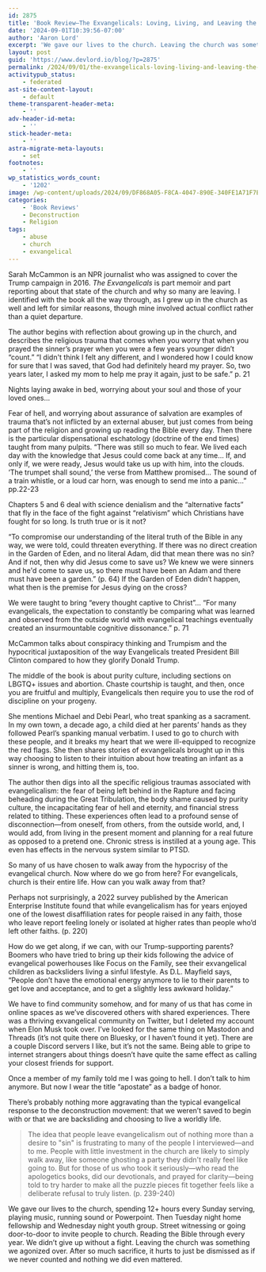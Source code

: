 ```yaml
---
id: 2875
title: 'Book Review—The Exvangelicals: Loving, Living, and Leaving the White Evangelical Church'
date: '2024-09-01T10:39:56-07:00'
author: 'Aaron Lord'
excerpt: 'We gave our lives to the church. Leaving the church was something we agonized over. After so much sacrifice, it hurts to just be dismissed as if we never counted.'
layout: post
guid: 'https://www.devlord.io/blog/?p=2875'
permalink: /2024/09/01/the-exvangelicals-loving-living-and-leaving-the-white-evangelical-church/
activitypub_status:
    - federated
ast-site-content-layout:
    - default
theme-transparent-header-meta:
    - ''
adv-header-id-meta:
    - ''
stick-header-meta:
    - ''
astra-migrate-meta-layouts:
    - set
footnotes:
    - ''
wp_statistics_words_count:
    - '1202'
image: /wp-content/uploads/2024/09/DF868A05-F8CA-4047-890E-340FE1A71F7E_1_105_c.jpeg
categories:
    - 'Book Reviews'
    - Deconstruction
    - Religion
tags:
    - abuse
    - church
    - exvangelical
---
```


<!-- wp:paragraph -->
<p>Sarah McCammon is an NPR journalist who was assigned to cover the Trump campaign in 2016. <em>The Exvangelicals</em> is part memoir and part reporting about that state of the church and why so many are leaving. I identified with the book all the way through, as I grew up in the church as well and left for similar reasons, though mine involved actual conflict rather than a quiet departure.</p>
<!-- /wp:paragraph -->

<!-- wp:paragraph -->
<p>The author begins with reflection about growing up in the church, and describes the religious trauma that comes when you worry that when you prayed the sinner’s prayer when you were a few years younger didn’t “count.” “I didn't think I felt any different, and I wondered how I could know for sure that I was saved, that God had definitely heard my prayer. So, two years later, I asked my mom to help me pray it again, just to be safe.” p. 21</p>
<!-- /wp:paragraph -->

<!-- wp:paragraph -->
<p>Nights laying awake in bed, worrying about your soul and those of your loved ones…</p>
<!-- /wp:paragraph -->

<!-- wp:paragraph -->
<p>Fear of hell, and worrying about assurance of salvation are examples of trauma that’s not inflicted by an external abuser, but just comes from being part of the religion and growing up reading the Bible every day. Then there is the particular dispensational eschatology (doctrine of the end times) taught from many pulpits. “There was still so much to fear. We lived each day with the knowledge that Jesus could come back at any time… If, and only if, we were ready, Jesus would take us up with him, into the clouds. ‘The trumpet shall sound,’ the verse from Matthew promised… The sound of a train whistle, or a loud car horn, was enough to send me into a panic…” pp.22-23</p>
<!-- /wp:paragraph -->

<!-- wp:paragraph -->
<p>Chapters 5 and 6 deal with science denialism and the “alternative facts” that fly in the face of the fight against “relativism” which Christians have fought for so long. Is truth true or is it not?</p>
<!-- /wp:paragraph -->

<!-- wp:paragraph -->
<p>“To compromise our understanding of the literal truth of the Bible in any way, we were told, could threaten everything. If there was no direct creation in the Garden of Eden, and no literal Adam, did that mean there was no sin? And if not, then why did Jesus come to save us? We knew we were sinners and he'd come to save us, so there must have been an Adam and there must have been a garden.” (p. 64) If the Garden of Eden didn’t happen, what then is the premise for Jesus dying on the cross?</p>
<!-- /wp:paragraph -->

<!-- wp:paragraph -->
<p>We were taught to bring “every thought captive to Christ”… “For many evangelicals, the expectation to constantly be comparing what was learned and observed from the outside world with evangelical teachings eventually created an insurmountable cognitive dissonance.” p. 71</p>
<!-- /wp:paragraph -->

<!-- wp:paragraph -->
<p>McCammon talks about conspiracy thinking and Trumpism and the hypocritical juxtaposition of the way Evangelicals treated President Bill Clinton compared to how they glorify Donald Trump.</p>
<!-- /wp:paragraph -->

<!-- wp:paragraph -->
<p>The middle of the book is about purity culture, including sections on LBGTQ+ issues and abortion. Chaste courtship is taught, and then, once you are fruitful and multiply, Evangelicals then require you to use the rod of discipline on your progeny.</p>
<!-- /wp:paragraph -->

<!-- wp:paragraph -->
<p>She mentions Michael and Debi Pearl, who treat spanking as a sacrament. In my own town, a decade ago, a child died at her parents’ hands as they followed Pearl’s spanking manual verbatim. I used to go to church with these people, and it breaks my heart that we were ill-equipped to recognize the red flags. She then shares stories of exvangelicals brought up in this way choosing to listen to their intuition about how treating an infant as a sinner is wrong, and hitting them is, too.</p>
<!-- /wp:paragraph -->

<!-- wp:paragraph -->
<p>The author then digs into all the specific religious traumas associated with evangelicalism: the fear of being left behind in the Rapture and facing beheading during the Great Tribulation, the body shame caused by purity culture, the incapacitating fear of hell and eternity, and financial stress related to tithing. These experiences often lead to a profound sense of disconnection—from oneself, from others, from the outside world, and, I would add, from living in the present moment and planning for a real future as opposed to a pretend one. Chronic stress is instilled at a young age. This even has effects in the nervous system similar to PTSD.</p>
<!-- /wp:paragraph -->

<!-- wp:paragraph -->
<p>So many of us have chosen to walk away from the hypocrisy of the evangelical church. Now where do we go from here? For evangelicals, church is their entire life. How can you walk away from that?</p>
<!-- /wp:paragraph -->

<!-- wp:paragraph -->
<p>Perhaps not surprisingly, a 2022 survey published by the American Enterprise Institute found that while evangelicalism has for years enjoyed one of the lowest disaffiliation rates for people raised in any faith, those who leave report feeling lonely or isolated at higher rates than people who’d left other faiths. (p. 220)</p>
<!-- /wp:paragraph -->

<!-- wp:paragraph -->
<p>How do we get along, if we can, with our Trump-supporting parents? Boomers who have tried to bring up their kids following the advice of evangelical powerhouses like Focus on the Family, see their exvangelical children as backsliders living a sinful lifestyle. As D.L. Mayfield says, “People don’t have the emotional energy anymore to lie to their parents to get love and acceptance, and to get a slightly less awkward holiday.”</p>
<!-- /wp:paragraph -->

<!-- wp:paragraph -->
<p>We have to find community somehow, and for many of us that has come in online spaces as we’ve discovered others with shared experiences. There was a thriving exvangelical community on Twitter, but I deleted my account when Elon Musk took over. I’ve looked for the same thing on Mastodon and Threads (it’s not quite there on Bluesky, or I haven’t found it yet). There are a couple Discord servers I like, but it’s not the same. Being able to gripe to internet strangers about things doesn’t have quite the same effect as calling your closest friends for support.</p>
<!-- /wp:paragraph -->

<!-- wp:paragraph -->
<p>Once a member of my family told me I was going to hell. I don’t talk to him anymore. But now I wear the title “apostate” as a badge of honor.</p>
<!-- /wp:paragraph -->

<!-- wp:paragraph -->
<p>There’s probably nothing more aggravating than the typical evangelical response to the deconstruction movement: that we weren’t saved to begin with or that we are backsliding and choosing to live a worldly life.</p>
<!-- /wp:paragraph -->

<!-- wp:quote -->
<blockquote class="wp-block-quote"><!-- wp:paragraph -->
<p>The idea that people leave evangelicalism out of nothing more than a desire to "sin" is frustrating to many of the people I interviewed—and to me. People with little investment in the church are likely to simply walk away, like someone ghosting a party they didn't really feel like going to. But for those of us who took it seriously—who read the apologetics books, did our devotionals, and prayed for clarity—being told to try harder to make all the puzzle pieces fit together feels like a deliberate refusal to truly listen. (p. 239-240)</p>
<!-- /wp:paragraph --></blockquote>
<!-- /wp:quote -->

<!-- wp:paragraph -->
<p>We gave our lives to the church, spending 12+ hours every Sunday serving, playing music, running sound or Powerpoint. Then Tuesday night home fellowship and Wednesday night youth group. Street witnessing or going door-to-door to invite people to church. Reading the Bible through every year. We didn’t give up without a fight. Leaving the church was something we agonized over. After so much sacrifice, it hurts to just be dismissed as if we never counted and nothing we did even mattered.</p>
<!-- /wp:paragraph -->